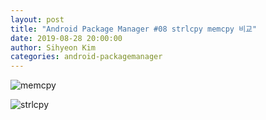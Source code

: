 ```yaml
---
layout: post
title: "Android Package Manager #08 strlcpy memcpy 비교"
date: 2019-08-28 20:00:00
author: Sihyeon Kim
categories: android-packagemanager
---
```



![memcpy]("/assets/memcpy-time.png")

![strlcpy]("/assets/strlcpy-time.png")

